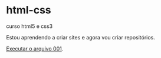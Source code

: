 # html-css
curso html5 e css3

Estou aprendendo a criar sites e agora vou criar repositórios.

<a href="https://theaist.github.io/html-css/ex001/index.html">Executar o arquivo 001</a>.